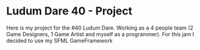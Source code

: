 # Ludum Dare 40 - Project

Here is my project for the #40 Ludum Dare. Working as a 4 people team (2 Game Designers, 1 Game Artist and myself as a programmer).
For this jam I decided to use my SFML GameFramework
